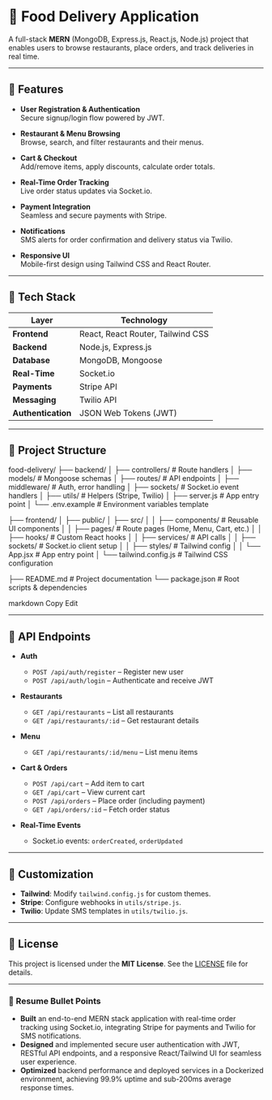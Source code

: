 # 🚀 Food Delivery Application

A full-stack **MERN** (MongoDB, Express.js, React.js, Node.js) project that enables users to browse restaurants, place orders, and track deliveries in real time.

---

## 🌟 Features

- **User Registration & Authentication**  
  Secure signup/login flow powered by JWT.

- **Restaurant & Menu Browsing**  
  Browse, search, and filter restaurants and their menus.

- **Cart & Checkout**  
  Add/remove items, apply discounts, calculate order totals.

- **Real-Time Order Tracking**  
  Live order status updates via Socket.io.

- **Payment Integration**  
  Seamless and secure payments with Stripe.

- **Notifications**  
  SMS alerts for order confirmation and delivery status via Twilio.

- **Responsive UI**  
  Mobile-first design using Tailwind CSS and React Router.

---

## 🧰 Tech Stack

| Layer              | Technology                        |
|--------------------|-----------------------------------|
| **Frontend**       | React, React Router, Tailwind CSS |
| **Backend**        | Node.js, Express.js               |
| **Database**       | MongoDB, Mongoose                 |
| **Real-Time**      | Socket.io                         |
| **Payments**       | Stripe API                        |
| **Messaging**      | Twilio API                        |
| **Authentication** | JSON Web Tokens (JWT)             |

---

## 📁 Project Structure

food-delivery/
├── backend/
│ ├── controllers/ # Route handlers
│ ├── models/ # Mongoose schemas
│ ├── routes/ # API endpoints
│ ├── middleware/ # Auth, error handling
│ ├── sockets/ # Socket.io event handlers
│ ├── utils/ # Helpers (Stripe, Twilio)
│ ├── server.js # App entry point
│ └── .env.example # Environment variables template

├── frontend/
│ ├── public/
│ ├── src/
│ │ ├── components/ # Reusable UI components
│ │ ├── pages/ # Route pages (Home, Menu, Cart, etc.)
│ │ ├── hooks/ # Custom React hooks
│ │ ├── services/ # API calls
│ │ ├── sockets/ # Socket.io client setup
│ │ ├── styles/ # Tailwind config
│ │ └── App.jsx # App entry point
│ └── tailwind.config.js # Tailwind CSS configuration

├── README.md # Project documentation
└── package.json # Root scripts & dependencies

markdown
Copy
Edit

---

## 📜 API Endpoints

- **Auth**  
  - `POST /api/auth/register` – Register new user  
  - `POST /api/auth/login` – Authenticate and receive JWT  

- **Restaurants**  
  - `GET /api/restaurants` – List all restaurants  
  - `GET /api/restaurants/:id` – Get restaurant details  

- **Menu**  
  - `GET /api/restaurants/:id/menu` – List menu items  

- **Cart & Orders**  
  - `POST /api/cart` – Add item to cart  
  - `GET /api/cart` – View current cart  
  - `POST /api/orders` – Place order (including payment)  
  - `GET /api/orders/:id` – Fetch order status  

- **Real-Time Events**  
  - Socket.io events: `orderCreated`, `orderUpdated`

---

## 🎨 Customization

- **Tailwind**: Modify `tailwind.config.js` for custom themes.  
- **Stripe**: Configure webhooks in `utils/stripe.js`.  
- **Twilio**: Update SMS templates in `utils/twilio.js`.  

---

## 📝 License

This project is licensed under the **MIT License**. See the [LICENSE](LICENSE) file for details.

---

### 📌 Resume Bullet Points

- **Built** an end-to-end MERN stack application with real-time order tracking using Socket.io, integrating Stripe for payments and Twilio for SMS notifications.
- **Designed** and implemented secure user authentication with JWT, RESTful API endpoints, and a responsive React/Tailwind UI for seamless user experience.
- **Optimized** backend performance and deployed services in a Dockerized environment, achieving 99.9% uptime and sub-200ms average response times.
